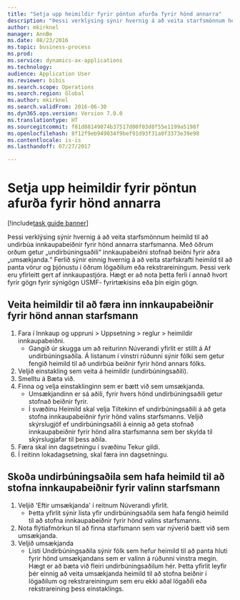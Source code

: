 ```yaml
--- 
title: "Setja upp heimildir fyrir pöntun afurða fyrir hönd annarra"
description: "Þessi verklýsing sýnir hvernig á að veita starfsmönnum heimild til að undirbúa innkaupabeiðnir fyrir hönd annarra starfsmanna."
author: mkirknel
manager: AnnBe
ms.date: 08/23/2016
ms.topic: business-process
ms.prod: 
ms.service: dynamics-ax-applications
ms.technology: 
audience: Application User
ms.reviewer: bibis
ms.search.scope: Operations
ms.search.region: Global
ms.author: mkirknel
ms.search.validFrom: 2016-06-30
ms.dyn365.ops.version: Version 7.0.0
ms.translationtype: HT
ms.sourcegitcommit: f01d88149074b37517d00f03d8f55e1199a5198f
ms.openlocfilehash: 8f12f9eb949034f9bef91d93f31a0f3373e39e98
ms.contentlocale: is-is
ms.lasthandoff: 07/27/2017

---
```

# <a name="set-up-permissions-for-ordering-products-on-behalf-of-someone-else"></a>Setja upp heimildir fyrir pöntun afurða fyrir hönd annarra

[!include[task guide banner](../../includes/task-guide-banner.md)]

Þessi verklýsing sýnir hvernig á að veita starfsmönnum heimild til að undirbúa innkaupabeiðnir fyrir hönd annarra starfsmanna. Með öðrum orðum getur „undirbúningsaðili“ innkaupabeiðni stofnað beiðni fyrir aðra „umsækjanda.“ Ferlið sýnir einnig hvernig á að veita starfskrafti heimild til að panta vörur og þjónustu í öðrum lögaðilum eða rekstrareiningum. Þessi verk eru yfirleitt gert af innkaupastjóra. Hægt er að nota þetta ferli í annað hvort fyrir gögn fyrir sýnigögn USMF- fyrirtækisins eða þín eigin gögn.


## <a name="grant-permission-to-enter-purchase-requisitions-on-behalf-of-another-worker"></a>Veita heimildir til að færa inn innkaupabeiðnir fyrir hönd annan starfsmann
1. Fara í Innkaup og uppruni > Uppsetning > reglur > heimildir innkaupabeiðni.
    * Gangið úr skugga um að reiturinn Núverandi yfirlit er stillt á Af undirbúningsaðila.  Á listanum í vinstri rúðunni sýnir fólki sem getur fengið heimild til að undirbúa beiðnir fyrir hönd annars fólks.  
2. Veljið einstakling sem veita á heimildir (undirbúningsaðili).
3. Smelltu á Bæta við.
4. Finna og velja einstaklinginn sem er bætt við sem umsækjanda.
    * Umsækjandinn er sá aðili, fyrir hvers hönd undirbúningsaðili getur stofnað beiðnir fyrir.  
    * Í svæðinu Heimild skal velja Tiltekinn ef undirbúningsaðili á að geta stofna innkaupabeiðnir fyrir hönd valins starfsmanns. Veljið skýrslugjöf ef undirbúningsaðili á einnig að geta stofnað innkaupabeiðnir fyrir hönd allra starfsmanna sem ber skylda til skýrslugjafar til þess aðila.  
5. Færa skal inn dagsetningu í svæðinu Tekur gildi.
6. Í reitinn lokadagsetning, skal færa inn dagsetningu.

## <a name="view-preparers-who-have-permission-to-create-purchase-requisitions-for-a-selected-worker"></a>Skoða undirbúningsaðila sem hafa heimild til að stofna innkaupabeiðnir fyrir valinn starfsmann
1. Veljið 'Eftir umsækjanda' í reitnum Núverandi yfirlit.
    * Þetta yfirlit sýnir lista yfir undirbúningsaðila sem hafa fengið heimild til að stofna innkaupabeiðnir fyrir hönd valins starfsmanns.  
2. Nota flýtiafmörkun til að finna starfsmann sem var nýverið bætt við sem umsækjanda.
3. Veljið umsækjanda
    * Listi Undirbúningsaðila sýnir fólk sem hefur heimild til að panta hluti fyrir hönd umsækjandans sem er valinn á rúðunni vinstra megin.   Hægt er að bæta við fleiri undirbúningsaðilum hér.   Þetta yfirlit leyfir þér einnig að veita umsækjanda heimild til að stofna beiðnir í lögaðilum og rekstrareiningum sem eru ekki aðal lögaðili eða rekstrareining þess einstaklings.  


